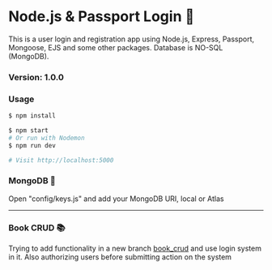 # Node.js & Passport Login 🔑

This is a user login and registration app using Node.js, Express, Passport, Mongoose, EJS and some other packages.
Database is NO-SQL (MongoDB).

### Version: 1.0.0

### Usage

```sh
$ npm install
```

```sh
$ npm start
# Or run with Nodemon
$ npm run dev

# Visit http://localhost:5000
```

### MongoDB 🍃

Open "config/keys.js" and add your MongoDB URI, local or Atlas

---------------------------------------------------------

### Book CRUD 📚

Trying to add functionality in a new branch [book_crud](https://github.com/kashwa/nodejs_passport_login/tree/book_crud) and use login system in it.
Also authorizing users before submitting action on the system
